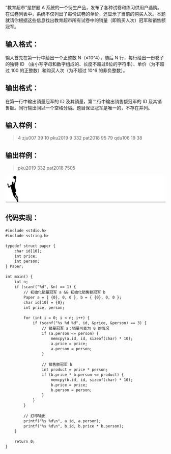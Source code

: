 “教育超市”是拼题 A 系统的一个衍生产品，发布了各种试卷和练习供用户选购。在试卷列表中，系统不仅列出了每份试卷的单价，还显示了当前的购买人次。本题就请你根据这些信息找出教育超市所有试卷中的销量（即购买人次）冠军和销售额冠军。

## 输入格式：
输入首先在第一行中给出一个正整数 N（≤10^4），随后 N 行，每行给出一份卷子的独特 ID （由小写字母和数字组成的、长度不超过8位的字符串）、单价（为不超过 100 的正整数）和购买人次（为不超过 10^6 的非负整数）。

## 输出格式：
在第一行中输出销量冠军的 ID 及其销量，第二行中输出销售额冠军的 ID 及其销售额。同行输出间以一个空格分隔。题目保证冠军是唯一的，不存在并列。

## 输入样例：

> 4
zju007 39 10
pku2019 9 332
pat2018 95 79
qdu106 19 38

## 输出样例：
> pku2019 332
pat2018 7505


![华丽的分割线](./【PAT乙级】1102-教超冠军卷-(20-分)-C语言实现.assets/17731575-acddbe735587fc0f.jpg)


## 代码实现：
```
#include <stdio.h>
#include <string.h>

typedef struct paper {
    char id[10];
    int price;
    int person;
} Paper;

int main() {
    int n;
    if (scanf("%d", &n) == 1) {
        // 初始化销量冠军 a && 初始化销售额冠军 b
        Paper a = { {0}, 0, 0 }, b = { {0}, 0, 0 };
        char id[10] = {0};
        int price, person;

        for (int i = 0; i < n; i++) {
            if (scanf("%s %d %d", id, &price, &person) == 3) {
                // 销量冠军 a；销量可能为 0 的情况
                if (a.person <= person) {
                    memcpy(a.id, id, sizeof(char) * 10);
                    a.price = price;
                    a.person = person;
                }

                // 销售额冠军 b
                int product = price * person;
                if (b.price * b.person <= product) {
                    memcpy(b.id, id, sizeof(char) * 10);
                    b.price = price;
                    b.person = person;
                }
            }
        }

        // 打印输出
        printf("%s %d\n", a.id, a.person);
        printf("%s %d\n", b.id, b.price * b.person);
    }

    return 0;
}
```
